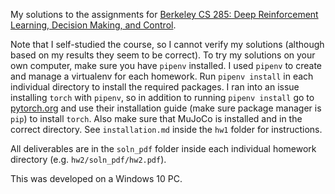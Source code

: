 My solutions to the assignments for [Berkeley CS 285: Deep Reinforcement Learning, Decision Making, and Control](http://rail.eecs.berkeley.edu/deeprlcourse/).

Note that I self-studied the course, so I cannot verify my solutions (although based on my results they seem to be correct).
To try my solutions on your own computer, make sure you have `pipenv` installed. I used `pipenv` to create and manage a virtualenv for each homework.
Run `pipenv install` in each individual directory to install the required packages. I ran into an issue installing `torch` with `pipenv`, so in 
addition to running `pipenv install` go to [pytorch.org](https://pytorch.org/) and use their installation guide (make sure package manager is `pip`) to
install `torch`. Also make sure that MuJoCo is installed and in the correct directory. See `installation.md` inside the `hw1` folder for instructions.

All deliverables are in the `soln_pdf` folder inside each individual homework directory (e.g. `hw2/soln_pdf/hw2.pdf`).

This was developed on a Windows 10 PC. 
